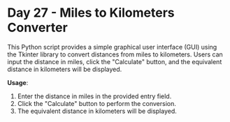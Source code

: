 # Day 27 - Miles to Kilometers Converter 

This Python script provides a simple graphical user interface (GUI) using the Tkinter library to convert distances from miles to kilometers. Users can input the distance in miles, click the "Calculate" button, and the equivalent distance in kilometers will be displayed.

**Usage**:
1. Enter the distance in miles in the provided entry field.
2. Click the "Calculate" button to perform the conversion.
3. The equivalent distance in kilometers will be displayed.